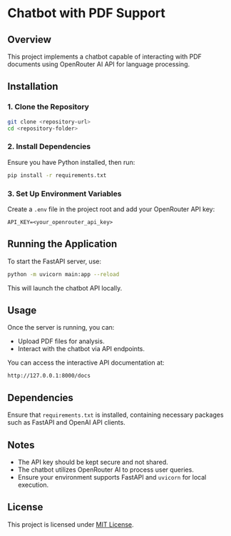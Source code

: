 # Chatbot with PDF Support

## Overview
This project implements a chatbot capable of interacting with PDF documents using OpenRouter AI API for language processing.

## Installation
### 1. Clone the Repository
```sh
git clone <repository-url>
cd <repository-folder>
```

### 2. Install Dependencies
Ensure you have Python installed, then run:
```sh
pip install -r requirements.txt
```

### 3. Set Up Environment Variables
Create a `.env` file in the project root and add your OpenRouter API key:
```env
API_KEY=<your_openrouter_api_key>
```

## Running the Application
To start the FastAPI server, use:
```sh
python -m uvicorn main:app --reload
```
This will launch the chatbot API locally.

## Usage
Once the server is running, you can:
- Upload PDF files for analysis.
- Interact with the chatbot via API endpoints.

You can access the interactive API documentation at:
```
http://127.0.0.1:8000/docs
```

## Dependencies
Ensure that `requirements.txt` is installed, containing necessary packages such as FastAPI and OpenAI API clients.

## Notes
- The API key should be kept secure and not shared.
- The chatbot utilizes OpenRouter AI to process user queries.
- Ensure your environment supports FastAPI and `uvicorn` for local execution.

## License
This project is licensed under [MIT License](LICENSE).